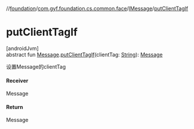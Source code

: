 //[foundation](../../../index.md)/[com.gyf.foundation.cs.common.face](../index.md)/[IMessage](index.md)/[putClientTagIf](put-client-tag-if.md)

# putClientTagIf

[androidJvm]\
abstract fun [Message](https://developer.android.com/reference/kotlin/android/os/Message.html).[putClientTagIf](put-client-tag-if.md)(clientTag: [String](https://kotlinlang.org/api/core/kotlin-stdlib/kotlin/-string/index.html)): [Message](https://developer.android.com/reference/kotlin/android/os/Message.html)

设置Message的clientTag

#### Receiver

Message

#### Return

Message